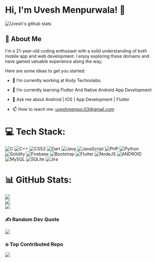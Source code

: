 # Hi, I'm Uvesh Menpurwala! 👋


![Uvesh's github stats](https://github-readme-stats.vercel.app/api?username=uveshm003&show_icons=true&theme=react)

## 🚀 About Me
I'm a 21-year-old coding enthusiast with a solid understanding of both mobile app and web development. I enjoy exploring these domains and have gained valuable experience along the way.

<!-- <br>  -->
<!-- <p align="left"> <img src="https://komarev.com/ghpvc/?username=uveshm003" alt="uveshm003" /> </p> -->
<!-- <br /> -->

Here are some ideas to get you started:

- 🔭 I’m currently working at Kody Technolabs.
  
- 🌱 I’m currently learning Flutter And Native Android App Development
  
- 💬 Ask me about Android | IOS | App Development | Flutter
  
- 📫 How to reach me: uveshmenpur.03@gmail.com
  
<!-- - ⚡ Fun fact: ... -->
<!-- - 👯 I’m looking to collaborate on ...  -->


# 💻 Tech Stack:
![C](https://img.shields.io/badge/c-%2300599C.svg?style=for-the-badge&logo=c&logoColor=white) ![C++](https://img.shields.io/badge/c++-%2300599C.svg?style=for-the-badge&logo=c%2B%2B&logoColor=white) ![CSS3](https://img.shields.io/badge/css3-%231572B6.svg?style=for-the-badge&logo=css3&logoColor=white) ![Dart](https://img.shields.io/badge/dart-%230175C2.svg?style=for-the-badge&logo=dart&logoColor=white) ![Java](https://img.shields.io/badge/java-%23ED8B00.svg?style=for-the-badge&logo=java&logoColor=white) ![JavaScript](https://img.shields.io/badge/javascript-%23323330.svg?style=for-the-badge&logo=javascript&logoColor=%23F7DF1E) ![PHP](https://img.shields.io/badge/php-%23777BB4.svg?style=for-the-badge&logo=php&logoColor=white) ![Python](https://img.shields.io/badge/python-3670A0?style=for-the-badge&logo=python&logoColor=ffdd54) ![Solidity](https://img.shields.io/badge/Solidity-%23363636.svg?style=for-the-badge&logo=solidity&logoColor=white) ![Firebase](https://img.shields.io/badge/firebase-%23039BE5.svg?style=for-the-badge&logo=firebase) ![Bootstrap](https://img.shields.io/badge/bootstrap-%23563D7C.svg?style=for-the-badge&logo=bootstrap&logoColor=white) ![Flutter](https://img.shields.io/badge/Flutter-%2302569B.svg?style=for-the-badge&logo=Flutter&logoColor=white) ![NodeJS](https://img.shields.io/badge/node.js-6DA55F?style=for-the-badge&logo=node.js&logoColor=white) ![ANDROID](https://img.shields.io/badge/android-%2320232a.svg?style=for-the-badge&logo=android&logoColor=%a4c639) ![MySQL](https://img.shields.io/badge/mysql-%2300f.svg?style=for-the-badge&logo=mysql&logoColor=white) ![SQLite](https://img.shields.io/badge/sqlite-%2307405e.svg?style=for-the-badge&logo=sqlite&logoColor=white) ![Jira](https://img.shields.io/badge/jira-%230A0FFF.svg?style=for-the-badge&logo=jira&logoColor=white)
# 📊 GitHub Stats:
![](https://github-readme-stats.vercel.app/api?username=uveshm003&theme=radical&hide_border=false&include_all_commits=false&count_private=true)<br/>
![](https://github-readme-streak-stats.herokuapp.com/?user=uveshm003&theme=radical&hide_border=false)<br/>
![](https://github-readme-stats.vercel.app/api/top-langs/?username=uveshm003&theme=radical&hide_border=false&include_all_commits=false&count_private=true&layout=compact)

### ✍️ Random Dev Quote
![](https://quotes-github-readme.vercel.app/api?type=horizontal&theme=radical)

### 🔝 Top Contributed Repo
![](https://github-contributor-stats.vercel.app/api?username=uveshm003&limit=5&theme=dracula&combine_all_yearly_contributions=true)


